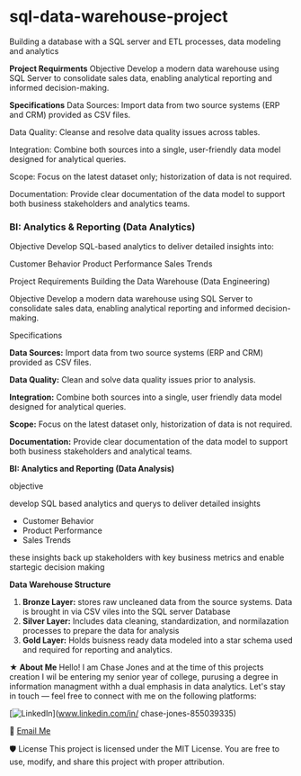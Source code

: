 # sql-data-warehouse-project
Building a database with a SQL server and ETL processes, data modeling and analytics 

**Project Requirments**
Objective
Develop a modern data warehouse using SQL Server to consolidate sales data, enabling analytical reporting and informed decision-making.

**Specifications**
Data Sources: Import data from two source systems (ERP and CRM) provided as CSV files.

Data Quality: Cleanse and resolve data quality issues across tables.

Integration: Combine both sources into a single, user-friendly data model designed for analytical queries.

Scope: Focus on the latest dataset only; historization of data is not required.

Documentation: Provide clear documentation of the data model to support both business stakeholders and analytics teams.

### BI: Analytics & Reporting (Data Analytics)
Objective
Develop SQL-based analytics to deliver detailed insights into:

Customer Behavior
Product Performance
Sales Trends

Project Requirements
Building the Data Warehouse (Data Engineering)

Objective
Develop a modern data warehouse using SQL Server to consolidate sales data, enabling analytical reporting and informed decision-making.

Specifications

**Data Sources:** Import data from two source systems (ERP and CRM) provided as CSV files.

**Data Quality:** Clean and solve data quality issues prior to analysis.

**Integration:** Combine both sources into a single, user friendly data model designed for analytical queries.

**Scope:** Focus on the latest dataset only, historization of data is not required.

**Documentation:** Provide clear documentation of the data model to support both business stakeholders and analytical teams.


**BI: Analytics and Reporting (Data Analysis)**

objective

develop SQL based analytics and querys to deliver detailed insights

- Customer Behavior
- Product Performance
- Sales Trends

these insights back up stakeholders with key business metrics and enable startegic decision making

**Data Warehouse Structure**

1. **Bronze Layer:** stores raw uncleaned data from the source systems. Data is brought in via CSV viles into the SQL server Database
2. **Silver Layer:** Includes data cleaning, standardization, and normilazation processes to prepare the data for analysis
3. **Gold Layer:** Holds buisness ready data modeled into a star schema used and required for reporting and analytics.


**★ About Me**
Hello! I am Chase Jones and at the time of this projects creation I wil be entering my senior year of college, purusing a degree in information managment withh a dual emphasis in data analytics. 
Let's stay in touch — feel free to connect with me on the following platforms:

[![LinkedIn](https://img.shields.io/badge/LinkedIn-0077B5?style=for-the-badge&logo=linkedin&logoColor=white)](www.linkedin.com/in/
chase-jones-855039335)

📧 [Email Me](mailto:cj843072@gmail.com)

🛡️ License
This project is licensed under the MIT License. You are free to use, modify, and share this project with proper attribution.
